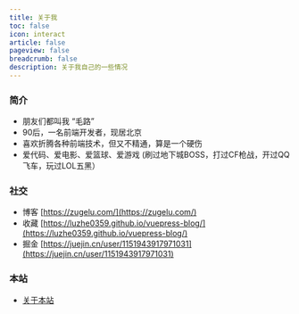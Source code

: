 ```yaml
---
title: 关于我
toc: false
icon: interact
article: false
pageview: false
breadcrumb: false
description: 关于我自己的一些情况
---
```



### 简介

 - 朋友们都叫我 “毛路”
 - 90后，一名前端开发者，现居北京
 - 喜欢折腾各种前端技术，但又不精通，算是一个硬伤
 - 爱代码、爱电影、爱篮球、爱游戏 (刷过地下城BOSS，打过CF枪战，开过QQ飞车，玩过LOL五黑）

### 社交

 - 博客 [https://zugelu.com/](https://zugelu.com/)
 - 收藏 [https://luzhe0359.github.io/vuepress-blog/](https://luzhe0359.github.io/vuepress-blog/)
 - 掘金 [https://juejin.cn/user/1151943917971031](https://juejin.cn/user/1151943917971031)

 ### 本站

 - [关于本站](/vuepress-blog/posts/about/site.html)